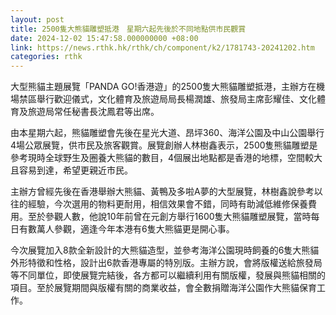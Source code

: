 ```yaml
---
layout: post
title: 2500隻大熊貓雕塑抵港　星期六起先後於不同地點供市民觀賞
date: 2024-12-02 15:47:58.000000000 +08:00
link: https://news.rthk.hk/rthk/ch/component/k2/1781743-20241202.htm
categories: rthk
---
```


大型熊貓主題展覽「PANDA GO!香港遊」的2500隻大熊貓雕塑抵港，主辦方在機場禁區舉行歡迎儀式，文化體育及旅遊局局長楊潤雄、旅發局主席彭耀佳、文化體育及旅遊局常任秘書長沈鳳君等出席。

由本星期六起，熊貓雕塑會先後在星光大道、昂坪360、海洋公園及中山公園舉行4場公眾展覽，供市民及旅客觀賞。展覽創辦人林樹鑫表示，2500隻熊貓雕塑是參考現時全球野生及圈養大熊貓的數目，4個展出地點都是香港的地標，空間較大且容易到達，希望更親近市民。

主辦方曾經先後在香港舉辦大熊貓、黃鴨及多啦A夢的大型展覽，林樹鑫說參考以往的經驗，今次選用的物料更耐用，相信效果會不錯，同時有助減低維修保養費用。至於參觀人數，他說10年前曾在元創方舉行1600隻大熊貓雕塑展覽，當時每日有數萬人參觀，適逢今年本港有6隻大熊貓更是開心事。

今次展覽加入8款全新設計的大熊貓造型，並參考海洋公園現時飼養的6隻大熊貓外形特徵和性格，設計出6款香港專屬的特別版。主辦方說，會將版權送給旅發局等不同單位，即使展覽完結後，各方都可以繼續利用有關版權，發展與熊貓相關的項目。至於展覽期間與版權有關的商業收益，會全數捐贈海洋公園作大熊貓保育工作。
